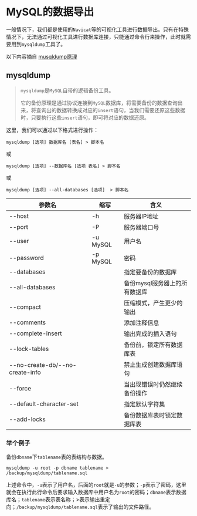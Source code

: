 # MySQL的数据导出

一般情况下，我们都是使用的`Navicat`等的可视化工具进行数据导出。只有在特殊情况下，无法通过可视化工具进行数据库连接，只能通过命令行来操作，此时就需要用到`mysqldump`工具了。

以下内容摘自 [musqldump原理](https://www.cnblogs.com/markLogZhu/p/11398028.html)

## mysqldump

> `mysqldump`是`MySQL`自带的逻辑备份工具。
> 
> 它的备份原理是通过协议连接到`MySQL`数据库，将需要备份的数据查询出来，将查询出的数据转换成对应的`insert`语句，当我们需要还原这些数据时，只要执行这些`insert`语句，即可将对应的数据还原。

这里，我们可以通过以下格式进行操作：

```shell
mysqldump [选项] 数据库名 [表名] > 脚本名
```

或

```shell
mysqldump [选项] --数据库名 [选项 表名] > 脚本名
```

或

```shell
mysqldump [选项] --all-databases [选项]  > 脚本名
```

| 参数名                             | 缩写       | 含义                |
|---------------------------------|----------|-------------------|
| --host                          | -h       | 服务器IP地址           |
| --port                          | -P       | 服务器端口号            |
| --user                          | -u	MySQL | 用户名               |
| --password                      | -p	MySQL | 密码                |
| --databases                     |          | 指定要备份的数据库         |
| --all-databases                 |          | 备份mysql服务器上的所有数据库 |
| --compact                       |          | 压缩模式，产生更少的输出      |
| --comments                      |          | 添加注释信息            |
| --complete-insert               |          | 输出完成的插入语句         |
| --lock-tables                   |          | 备份前，锁定所有数据库表      |
| --no-create-db/--no-create-info |          | 禁止生成创建数据库语句       |
| --force                         |          | 当出现错误时仍然继续备份操作    |
| --default-character-set         |          | 指定默认字符集           |
| --add-locks                     |          | 备份数据库表时锁定数据库表     |

### 举个例子

备份`dbname`下`tablename`表的表结构与数据。

```shell
mysqldump -u root -p dbname tablename > /backup/mysqldump/tablename.sql
```

上述命令中，`-u`表示了用户名，后面的`root`就是`-u`的参数；`-p`表示了密码，这里就会在执行此行命令后要求输入数据库中用户名为`root`的密码；`dbname`表示数据库名；`tablename`表示表名称；>表示输出重定向；`/backup/mysqldump/tablename.sql`表示了输出的文件路径。
